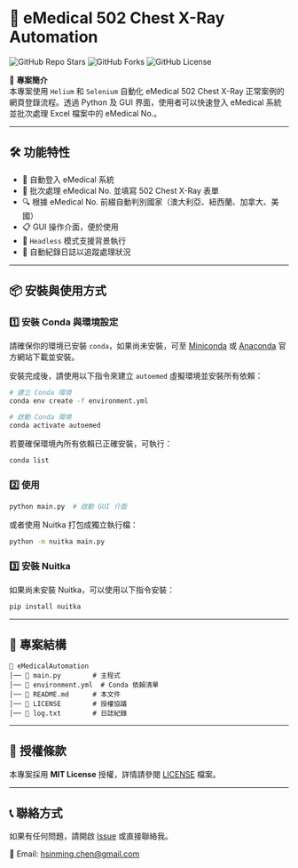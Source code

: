 # 📌 eMedical 502 Chest X-Ray Automation

![GitHub Repo Stars](https://img.shields.io/github/stars/hsinming/autoemed?style=social)
![GitHub Forks](https://img.shields.io/github/forks/hsinming/autoemed?style=social)
![GitHub License](https://img.shields.io/github/license/hsinming/autoemed)

🚀 **專案簡介**  
本專案使用 `Helium` 和 `Selenium` 自動化 eMedical 502 Chest X-Ray 正常案例的網頁登錄流程。透過 Python 及 GUI 界面，使用者可以快速登入 eMedical 系統並批次處理 Excel 檔案中的 eMedical No.。

---

## 🛠 功能特性
- 🔄 自動登入 eMedical 系統
- 📂 批次處理 eMedical No. 並填寫 502 Chest X-Ray 表單
- 🔍 根據 eMedical No. 前綴自動判別國家（澳大利亞、紐西蘭、加拿大、美國）
- 📋 GUI 操作介面，便於使用
- 🚀 `Headless` 模式支援背景執行
- 📜 自動紀錄日誌以追蹤處理狀況

---

## 📦 安裝與使用方式

### 1️⃣ 安裝 Conda 與環境設定
請確保你的環境已安裝 `conda`，如果尚未安裝，可至 [Miniconda](https://docs.conda.io/en/latest/miniconda.html) 或 [Anaconda](https://www.anaconda.com/) 官方網站下載並安裝。

安裝完成後，請使用以下指令來建立 `autoemed` 虛擬環境並安裝所有依賴：
```bash
# 建立 Conda 環境
conda env create -f environment.yml

# 啟動 Conda 環境
conda activate autoemed
```

若要確保環境內所有依賴已正確安裝，可執行：
```bash
conda list
```

### 2️⃣ 使用
```bash
python main.py  # 啟動 GUI 介面
```

或者使用 Nuitka 打包成獨立執行檔：
```bash
python -m nuitka main.py
```

### 3️⃣ 安裝 Nuitka
如果尚未安裝 Nuitka，可以使用以下指令安裝：
```bash
pip install nuitka
```

---

## 📂 專案結構
```
📁 eMedicalAutomation
│── 📄 main.py        # 主程式
│── 📄 environment.yml  # Conda 依賴清單
│── 📄 README.md      # 本文件
│── 📄 LICENSE        # 授權協議
│── 📄 log.txt        # 日誌紀錄
```

---

## 📜 授權條款
本專案採用 **MIT License** 授權，詳情請參閱 [LICENSE](LICENSE) 檔案。

---

## 📞 聯絡方式
如果有任何問題，請開啟 [Issue](https://github.com/hsinming/autoemed/issues) 或直接聯絡我。

📧 Email: hsinming.chen@gmail.com
